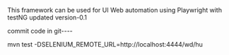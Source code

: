 This framework can be used for UI Web automation using Playwright with testNG
updated version-0.1

commit code in git----


mvn test -DSELENIUM_REMOTE_URL=http://localhost:4444/wd/hu
